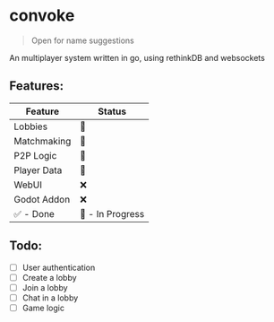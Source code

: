 # convoke
> Open for name suggestions

An multiplayer system written in go, using rethinkDB and websockets

## Features:
| Feature | Status |
| --- | --- |
| Lobbies     | 📆 |
| Matchmaking | 📆 |
| P2P Logic   | 📆 |
| Player Data | 📆 |
| WebUI       | ❌ |
| Godot Addon | ❌ |
✅ - Done | 🔨 - In Progress | 📆 - Planned | ❌ - Not Planned


## Todo:
- [ ]  User authentication
- [ ]  Create a lobby
- [ ]  Join a lobby
- [ ]  Chat in a lobby
- [ ]  Game logic
